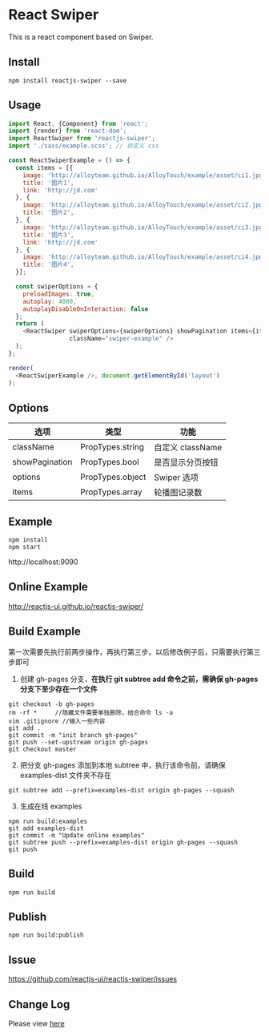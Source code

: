 # React Swiper

This is a react component based on Swiper.

## Install

```
npm install reactjs-swiper --save
```

## Usage

```javascript
import React, {Component} from 'react';
import {render} from 'react-dom';
import ReactSwiper from 'reactjs-swiper';
import './sass/example.scss'; // 自定义 css

const ReactSwiperExample = () => {
  const items = [{
    image: 'http://alloyteam.github.io/AlloyTouch/example/asset/ci1.jpg',
    title: '图片1',
    link: 'http://jd.com'
  }, {
    image: 'http://alloyteam.github.io/AlloyTouch/example/asset/ci2.jpg',
    title: '图片2',
  }, {
    image: 'http://alloyteam.github.io/AlloyTouch/example/asset/ci3.jpg',
    title: '图片3',
    link: 'http://jd.com'
  }, {
    image: 'http://alloyteam.github.io/AlloyTouch/example/asset/ci4.jpg',
    title: '图片4',
  }];

  const swiperOptions = {
    preloadImages: true,
    autoplay: 4000,
    autoplayDisableOnInteraction: false
  };
  return (
    <ReactSwiper swiperOptions={swiperOptions} showPagination items={items}
                 className="swiper-example" />
  );
};

render(
  <ReactSwiperExample />, document.getElementById('layout')
);

```

## Options

| 选项        | 类型   |  功能  |
| --------   | ----- | ---- |
| className | PropTypes.string| 自定义 className|
| showPagination | PropTypes.bool| 是否显示分页按钮|
| options | PropTypes.object| Swiper 选项|
| items | PropTypes.array| 轮播图记录数|

## Example

```
npm install
npm start
```

http://localhost:9090


## Online Example

http://reactjs-ui.github.io/reactjs-swiper/

## Build Example
第一次需要先执行前两步操作，再执行第三步。以后修改例子后，只需要执行第三步即可

1. 创建 gh-pages 分支，**在执行 git subtree add 命令之前，需确保 gh-pages 分支下至少存在一个文件**
```
git checkout -b gh-pages
rm -rf *     //隐藏文件需要单独删除，结合命令 ls -a
vim .gitignore //输入一些内容
git add .
git commit -m "init branch gh-pages"
git push --set-upstream origin gh-pages
git checkout master
```

2. 把分支 gh-pages 添加到本地 subtree 中，执行该命令前，请确保 examples-dist 文件夹不存在

```
git subtree add --prefix=examples-dist origin gh-pages --squash
```

3. 生成在线 examples

```
npm run build:examples
git add examples-dist
git commit -m "Update online examples"
git subtree push --prefix=examples-dist origin gh-pages --squash
git push
```

## Build

```
npm run build
```

## Publish

```
npm run build:publish
```

## Issue

https://github.com/reactjs-ui/reactjs-swiper/issues

## Change Log

Please view [here](./CHANGELOG.md)
